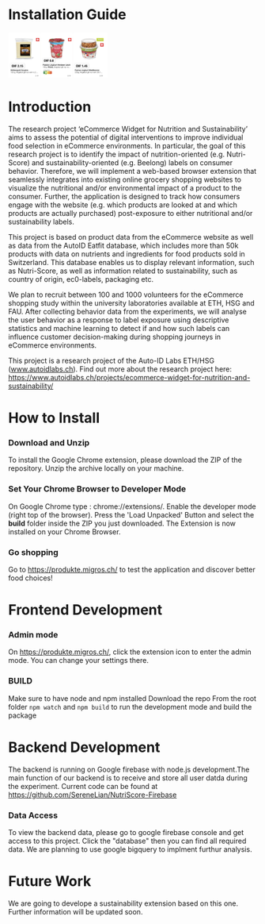 # Installation Guide

<img src='images/Screenshot.png' title='images' style='max-width:200px'></img>

# Introduction

The research project ‘eCommerce Widget for Nutrition and Sustainability’ aims to assess the potential of digital interventions to improve individual food selection in eCommerce environments. In particular, the goal of this research project is to identify the impact of nutrition-oriented (e.g. Nutri-Score) and sustainability-oriented (e.g. Beelong) labels on consumer behavior. Therefore, we will implement a web-based browser extension that seamlessly integrates into existing online grocery shopping websites to visualize the nutritional and/or environmental impact of a product to the consumer. Further, the application is designed to track how consumers engage with the website (e.g. which products are looked at and which products are actually purchased) post-exposure to either nutritional and/or sustainability labels.

This project is based on product data from the eCommerce website as well as data from the AutoID Eatfit database, which includes more than 50k products with data on nutrients and ingredients for food products sold in Switzerland. This database enables us to display relevant information, such as Nutri-Score, as well as information related to sustainability, such as country of origin, ec0-labels, packaging etc.

We plan to recruit between 100 and 1000 volunteers for the eCommerce shopping study within the university laboratories available at ETH, HSG and FAU. After collecting behavior data from the experiments, we will analyse the user behavior as a response to label exposure using descriptive statistics and machine learning to detect if and how such labels can influence customer decision-making during shopping journeys in eCommerce environments.

This project is a research project of the Auto-ID Labs ETH/HSG (www.autoidlabs.ch). Find out more about the research project here: https://www.autoidlabs.ch/projects/ecommerce-widget-for-nutrition-and-sustainability/ 

# How to Install 

### Download and Unzip
To install the Google Chrome extension, please download the ZIP of the repository.
Unzip the archive locally on your machine.

### Set Your Chrome Browser to Developer Mode
On Google Chrome type : chrome://extensions/. Enable the developer mode (right top of the browser). 
Press the 'Load Unpacked' Button and select the **build** folder inside the ZIP you just downloaded. 
The Extension is now installed on your Chrome Browser.

### Go shopping 
Go to https://produkte.migros.ch/ to test the application and discover better food choices! 



# Frontend Development

### Admin mode
On https://produkte.migros.ch/, click the extension icon to enter the admin mode. You can change your settings there. 

### BUILD
Make sure to have node and npm installed
Download the repo
From the root folder
`npm watch` and `npm build` to run the development mode and build the package

# Backend Development
The backend is running on Google firebase with node.js development.The main function of our backend is to receive and store all user datda during the experiment. Current code can be found at https://github.com/SereneLian/NutriScore-Firebase

### Data Access
To view the backend data, please go to google firebase console and get access to this project. Click the "database" then you can find all required data. We are planning to use google bigquery to implment furthur analysis.


# Future Work
We are going to develope a sustainability extension based on this one. Further information will be updated soon.


